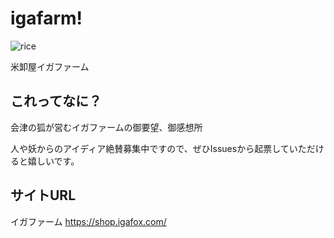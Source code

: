 

# igafarm!

![rice](https://user-images.githubusercontent.com/49146536/141404985-1e421800-2a23-4d82-a895-5f231902dac5.jpg)

米卸屋イガファーム

## これってなに？
会津の狐が営むイガファームの御要望、御感想所

人や妖からのアイディア絶賛募集中ですので、ぜひIssuesから起票していただけると嬉しいです。

## サイトURL
イガファーム
https://shop.igafox.com/
